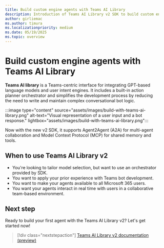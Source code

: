 ```yaml
---
title: Build custom engine agents with Teams AI Library
description: Introduction of Teams AI Library v2 SDK to build custom engine agents
author: girliemac
ms.author: timura
ms.localizationpriority: medium
ms.date: 05/19/2025
ms.topic: overview
---
```


# Build custom engine agents with Teams AI Library

**Teams AI library** is a Teams-centric interface for integrating GPT-based language models and user intent engines. It includes a built-in action planner orchestrator and simplifies the development process by reducing the need to write and maintain complex conversational bot logic.

:::image type="content" source="assets/images/build-with-teams-ai-library.png" alt-text="Visual representation of a user input and a bot response." lightbox="assets/images/build-with-teams-ai-library.png":::

Now with the new v2 SDK, it supports Agent2Agent (A2A) for multi-agent collaboration and Model Context Protocol (MCP) for shared memory and tools.

## When to use Teams AI Library v2

- You're looking to tailor model selection, but want to use an orchestrator provided by SDK.
- You want to apply your prior experience with Teams bot development.
- You want to make your agents available to all Microsoft 365 users.
- You want your agents interact in real time with users in a collaborative team-based environment.

## Next step

Ready to build your first agent with the Teams AI Library v2? Let's get started now!

> [!div class="nextstepaction"]
> [Teams AI Library v2 documentation (preview)](/microsoftteams/platform/teams-ai-library/welcome)